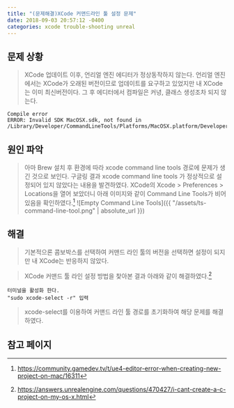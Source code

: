 ```yaml
---
title: "(문제해결)XCode 커맨드라인 툴 설정 문제"
date: 2018-09-03 20:57:12 -0400
categories: xcode trouble-shooting unreal
---
```


## 문제 상황
> XCode 업데이트 이후, 언리얼 엔진 에디터가 정상동작하지 않는다.
> 언리얼 엔진에서는 XCode가 오래된 버전이므로 업데이트를 요구하고 있었지만 내 XCode는 이미 최신버전이다.
> 그 후 에디터에서 컴파일은 커녕, 클래스 생성조차 되지 않는다.
```
Compile error
ERROR: Invalid SDK MacOSX.sdk, not found in /Library/Developer/CommandLineTools/Platforms/MacOSX.platform/Developer/SDKs
```

## 원인 파악
> 아마 Brew 설치 후 환경에 따라 xcode command line tools 경로에 문제가 생긴 것으로 보인다.
> 구글링 결과 xcode command line tools 가 정상적으로 설정되어 있지 않았다는 내용을 발견하였다. XCode의 Xcode > Preferences > Locations을 열어 보았더니 아래 이미지와 같이 Command Line Tools가 비어 있음을 확인하였다.[^1]
![Empty Command Line Tools]({{ "/assets/ts-command-line-tool.png" | absolute_url }})

## 해결
> 기본적으론 콤보박스를 선택하여 커맨드 라인 툴의 버전을 선택하면 설정이 되지만 내 XCode는 반응하지 않았다.

> XCode 커맨드 툴 라인 설정 방법을 찾아본 결과 아래와 같이 해결하였다.[^2]
``` 
터미널을 활성화 한다.
"sudo xcode-select -r" 입력
```
> xcode-select를 이용하여 커맨드 라인 툴 경로를 초기화하여 해당 문제를 해결하였다.

## 참고 페이지
[^1]: https://community.gamedev.tv/t/ue4-editor-error-when-creating-new-project-on-mac/16311
[^2]: https://answers.unrealengine.com/questions/470427/i-cant-create-a-c-project-on-my-os-x.html

